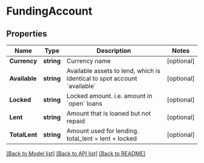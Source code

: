 # FundingAccount

## Properties
Name | Type | Description | Notes
------------ | ------------- | ------------- | -------------
**Currency** | **string** | Currency name | [optional] 
**Available** | **string** | Available assets to lend, which is identical to spot account &#x60;available&#x60; | [optional] 
**Locked** | **string** | Locked amount. i.e. amount in &#x60;open&#x60; loans | [optional] 
**Lent** | **string** | Amount that is loaned but not repaid | [optional] 
**TotalLent** | **string** | Amount used for lending. total_lent &#x3D; lent + locked | [optional] 

[[Back to Model list]](../README.md#documentation-for-models) [[Back to API list]](../README.md#documentation-for-api-endpoints) [[Back to README]](../README.md)


